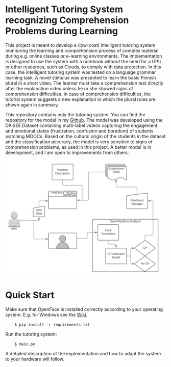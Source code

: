 # Intelligent Tutoring System recognizing Comprehension Problems during Learning
This project is meant to develop a (low-cost) intelligent tutoring system monitoring the learning and comprehension 
process of complex material during e.g. online classes or e-learning environments. The implementation is designed to use
 the system with a notebook without the need for a GPU or other resources, such as Clouds, to comply with data protection.
In this case, the intelligent tutoring system was tested on a language grammar learning task. A novel stimulus was 
presented to learn the basic Finnish plural in a short video. The learner must take a comprehension test directly after 
the explanation video unless he or she showed signs of comprehension difficulties. in case of comprehension difficulties,
 the tutorial system suggests a new explanation in which the plural rules are shown again in summary.
 
This repository contains only the tutoring system. You can find the repository for the model in my [Github](https://github.com/maskaljunas/ComprehensionProblems_DAiSEE). 
The model was developed using the DAiSEE Dataset containing multi-label videos capturing the engagement and emotional states
(frustration, confusion and boredom) of students watching MOOCs. Based on the cultural origin of the students in the 
dataset and the classification accuracy, the model is very sensitive to signs of comprehension problems, as used in this 
project. A better model is in development, and I am open to improvements from others.

![](fig/Architecture.PNG)



# Quick Start
Make sure that OpenFace is installed correctly according to your operating system. E.g. for Windows see the [Wiki](https://github.com/TadasBaltrusaitis/OpenFace/wiki/Windows-Installation).

        $ pip install -r requirements.txt
        
        
 Run the tutoring system:
 
        $ main.py


A detailed description of the implementation and how to adapt the system to your hardware will follow.

